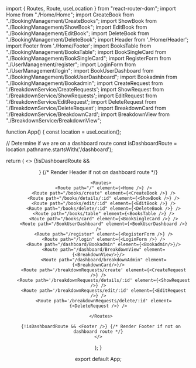 import { Routes, Route, useLocation } from "react-router-dom";
import Home from "./Home/Home";
import CreateBook from "./BookingManagement/CreateBooks";
import ShowBook from "./BookingManagement/ShowBook";
import EditBook from "./BookingManagement/EditBook";
import DeleteBook from "./BookingManagement/DeleteBook";
import Header from './Home/Header';
import Footer from './Home/Footer';
import BooksTable from "./BookingManagement/BooksTable";
import BookSingleCard from "./BookingManagement/BookSingleCard";
import RegisterForm from "./UserManagement/register";
import LoginForm from "./UserManagement/login";
import BookUserDashboard from "./BookingManagement/BookUserDashboard";
import Bookadmin from "./BookingManagement/Bookadmin";
import CreateRequest from './BreakdownService/CreateRequests';
import ShowRequest from './BreakdownService/ShowRequests';
import EditRequest from './BreakdownService/EditRequest';
import DeleteRequest from './BreakdownService/DeleteRequest';
import BreakdownCard from './BreakdownService/BreakdownCard';
import BreakdownView from "./BreakdownService/BreakdownView";


function App() {
  const location = useLocation();

  // Determine if we are on a dashboard route
  const isDashboardRoute = location.pathname.startsWith('/dashboard');

  return (
    <>
      {!isDashboardRoute && <Header />} {/* Render Header if not on dashboard route */}
      
      <Routes>
        <Route path="/" element={<Home />} />
        <Route path="/books/create" element={<CreateBook />} />
        <Route path="/books/details/:id" element={<ShowBook />} />
        <Route path="/books/edit/:id" element={<EditBook />} />
        <Route path="/books/delete/:id" element={<DeleteBook />} />
        <Route path="/books/table" element={<BooksTable />} />
        <Route path="/books/card" element={<BookSingleCard />} />
        <Route path="/BookUserDashboard" element={<BookUserDashboard />} />
        <Route path="/register" element={<RegisterForm />} />
        <Route path="/login" element={<LoginForm />} />
        <Route path="/dashboard/Bookadmin" element={<Bookadmin/>}/>
        <Route path="/dashboard/BreakdownView" element={<BreakdownView/>}/>
        <Route path="/dashboard/breakdownAdmin" element={<BreakdownCard/>}/>
        <Route path='/breakdownRequests/create' element={<CreateRequest />} />
        <Route path='/breakdownRequests/details/:id' element={<ShowRequest />} />
        <Route path='/breakdownRequests/edit/:id' element={<EditRequest />} />
        <Route path='/breakdownRequests/delete/:id' element={<DeleteRequest />} />

      </Routes>

      {!isDashboardRoute && <Footer />} {/* Render Footer if not on dashboard route */}
    </>
  );
}

export default App;